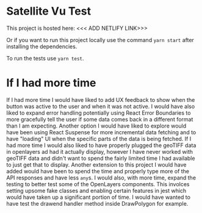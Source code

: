 # Satellite Vu Test

This project is hosted here: <<< ADD NETLIFY LINK>>>

Or if you want to run this project locally use the command `yarn start` after installing the dependencies.

To run the tests use `yarn test`.

# If I had more time

If I had more time I would have liked to add UX feedback to show when the button was active to the user and when it was not active. 
I would have also liked to expand error handling potentially using React Error Boundaries to more gracefully tell the user if some data comes back in a different format than I am expecting.
Another option I would have liked to explore would have been using React Suspense for more incremental data fetching and to have "loading" UI when the specific parts of the data is being fetched.
If I had more time I would also liked to have properly plugged the geoTIFF data in openlayers ad had it actually display, however I have never worked with geoTIFF data and didn't want to spend the fairly limited time I had available to just get that to display.
Another extension to this project I would have added would have been to spend the time and properly type more of the API responses and have less `any`s.
I would also, with more time, expand the testing to better test some of the OpenLayers components. This involces setting upsome fake classes and enabling certain features in jest which would have taken up a significant portion of time. I would have wanted to have test the drawend handler method inside DrawPolygon for example.

